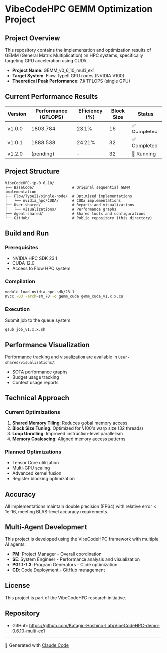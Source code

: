 # VibeCodeHPC GEMM Optimization Project

## Project Overview
This repository contains the implementation and optimization results of GEMM (General Matrix Multiplication) on HPC systems, specifically targeting GPU acceleration using CUDA.

- **Project Name**: GEMM_v0_6_10_multi_ex1
- **Target System**: Flow TypeII GPU nodes (NVIDIA V100)
- **Theoretical Peak Performance**: 7.8 TFLOPS (single GPU)

## Current Performance Results

| Version | Performance (GFLOPS) | Efficiency (%) | Block Size | Status |
|---------|---------------------|----------------|------------|--------|
| v1.0.0  | 1803.784           | 23.1%          | 16         | ✅ Completed |
| v1.0.1  | 1888.538           | 24.21%         | 32         | ✅ Completed |
| v1.2.0  | (pending)          | -              | 32         | 🏃 Running |

## Project Structure
```
VibeCodeHPC-jp-0.6.10/
├── BaseCode/                 # Original sequential GEMM implementation
├── Flow/TypeII/single-node/  # Optimized implementations
│   └── nvidia_hpc/CUDA/      # CUDA implementations
├── User-shared/              # Reports and visualizations
│   └── visualizations/       # Performance graphs
├── Agent-shared/             # Shared tools and configurations
└── GitHub/                   # Public repository (this directory)
```

## Build and Run

### Prerequisites
- NVIDIA HPC SDK 23.1
- CUDA 12.0
- Access to Flow HPC system

### Compilation
```bash
module load nvidia-hpc-sdk/23.1
nvcc -O3 -arch=sm_70 -o gemm_cuda gemm_cuda_v1.x.x.cu
```

### Execution
Submit job to the queue system:
```bash
qsub job_v1.x.x.sh
```

## Performance Visualization
Performance tracking and visualization are available in `User-shared/visualizations/`:
- SOTA performance graphs
- Budget usage tracking
- Context usage reports

## Technical Approach

### Current Optimizations
1. **Shared Memory Tiling**: Reduces global memory access
2. **Block Size Tuning**: Optimized for V100's warp size (32 threads)
3. **Loop Unrolling**: Improved instruction-level parallelism
4. **Memory Coalescing**: Aligned memory access patterns

### Planned Optimizations
- Tensor Core utilization
- Multi-GPU scaling
- Advanced kernel fusion
- Register blocking optimization

## Accuracy
All implementations maintain double precision (FP64) with relative error < 1e-16, meeting BLAS-level accuracy requirements.

## Multi-Agent Development
This project is developed using the VibeCodeHPC framework with multiple AI agents:
- **PM**: Project Manager - Overall coordination
- **SE**: System Engineer - Performance analysis and visualization
- **PG1.1-1.3**: Program Generators - Code optimization
- **CD**: Code Deployment - GitHub management

## License
This project is part of the VibeCodeHPC research initiative.

## Repository
- GitHub: https://github.com/Katagiri-Hoshino-Lab/VibeCodeHPC-demo-0.6.10-multi-ex1

---
🤖 Generated with [Claude Code](https://claude.ai/code)